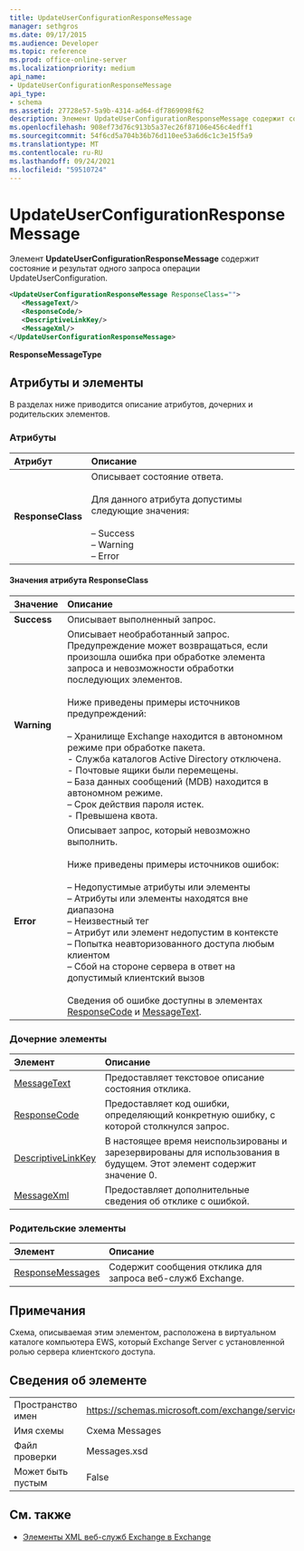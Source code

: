 ```yaml
---
title: UpdateUserConfigurationResponseMessage
manager: sethgros
ms.date: 09/17/2015
ms.audience: Developer
ms.topic: reference
ms.prod: office-online-server
ms.localizationpriority: medium
api_name:
- UpdateUserConfigurationResponseMessage
api_type:
- schema
ms.assetid: 27728e57-5a9b-4314-ad64-df7869098f62
description: Элемент UpdateUserConfigurationResponseMessage содержит состояние и результат одного запроса операции UpdateUserConfiguration.
ms.openlocfilehash: 908ef73d76c913b5a37ec26f87106e456c4edff1
ms.sourcegitcommit: 54f6cd5a704b36b76d110ee53a6d6c1c3e15f5a9
ms.translationtype: MT
ms.contentlocale: ru-RU
ms.lasthandoff: 09/24/2021
ms.locfileid: "59510724"
---
```

# <a name="updateuserconfigurationresponsemessage"></a>UpdateUserConfigurationResponseMessage

Элемент **UpdateUserConfigurationResponseMessage** содержит состояние и результат одного запроса операции UpdateUserConfiguration. 
  
```xml
<UpdateUserConfigurationResponseMessage ResponseClass="">
   <MessageText/>
   <ResponseCode/>
   <DescriptiveLinkKey/>
   <MessageXml/>
</UpdateUserConfigurationResponseMessage>
```

 **ResponseMessageType**
## <a name="attributes-and-elements"></a>Атрибуты и элементы

В разделах ниже приводится описание атрибутов, дочерних и родительских элементов.
  
### <a name="attributes"></a>Атрибуты

|**Атрибут**|**Описание**|
|:-----|:-----|
|**ResponseClass** <br/> | Описывает состояние ответа. <br/><br/>Для данного атрибута допустимы следующие значения:  <br/><br/>–  Success  <br/>–  Warning  <br/>–  Error  <br/> |
   
#### <a name="responseclass-attribute-values"></a>Значения атрибута ResponseClass

|**Значение**|**Описание**|
|:-----|:-----|
|**Success** <br/> |Описывает выполненный запрос.  <br/> |
|**Warning** <br/> | Описывает необработанный запрос. Предупреждение может возвращаться, если произошла ошибка при обработке элемента запроса и невозможности обработки последующих элементов. <br/><br/>Ниже приведены примеры источников предупреждений:  <br/><br/>– Хранилище Exchange находится в автономном режиме при обработке пакета.  <br/>- Служба каталогов Active Directory отключена.  <br/>- Почтовые ящики были перемещены.  <br/>– База данных сообщений (MDB) находится в автономном режиме.  <br/>– Срок действия пароля истек.  <br/>- Превышена квота.  <br/> |
|**Error** <br/> | Описывает запрос, который невозможно выполнить. <br/><br/>Ниже приведены примеры источников ошибок:  <br/><br/>– Недопустимые атрибуты или элементы  <br/>– Атрибуты или элементы находятся вне диапазона  <br/>– Неизвестный тег  <br/>– Атрибут или элемент недопустим в контексте  <br/>– Попытка неавторизованного доступа любым клиентом  <br/>– Сбой на стороне сервера в ответ на допустимый клиентский вызов  <br/><br/>  Сведения об ошибке доступны в элементах [ResponseCode](responsecode.md) и [MessageText](messagetext.md).  <br/> |
   
### <a name="child-elements"></a>Дочерние элементы

|**Элемент**|**Описание**|
|:-----|:-----|
|[MessageText](messagetext.md) <br/> |Предоставляет текстовое описание состояния отклика.  <br/> |
|[ResponseCode](responsecode.md) <br/> |Предоставляет код ошибки, определяющий конкретную ошибку, с которой столкнулся запрос.  <br/> |
|[DescriptiveLinkKey](descriptivelinkkey.md) <br/> |В настоящее время неиспользированы и зарезервированы для использования в будущем. Этот элемент содержит значение 0.  <br/> |
|[MessageXml](messagexml.md) <br/> |Предоставляет дополнительные сведения об отклике с ошибкой.  <br/> |
   
### <a name="parent-elements"></a>Родительские элементы

|**Элемент**|**Описание**|
|:-----|:-----|
|[ResponseMessages](responsemessages.md) <br/> |Содержит сообщения отклика для запроса веб-служб Exchange.  <br/> |
   
## <a name="remarks"></a>Примечания

Схема, описываемая этим элементом, расположена в виртуальном каталоге компьютера EWS, который Exchange Server с установленной ролью сервера клиентского доступа.
  
## <a name="element-information"></a>Сведения об элементе

|||
|:-----|:-----|
|Пространство имен  <br/> |https://schemas.microsoft.com/exchange/services/2006/messages  <br/> |
|Имя схемы  <br/> |Схема Messages  <br/> |
|Файл проверки  <br/> |Messages.xsd  <br/> |
|Может быть пустым  <br/> |False  <br/> |
   
## <a name="see-also"></a>См. также

- [Элементы XML веб-служб Exchange в Exchange](ews-xml-elements-in-exchange.md)

